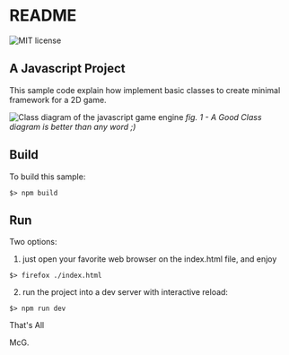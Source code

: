 # README

![](https://badgen.net/github/license/micromatch/micromatch "MIT license") 
![]()

## A Javascript Project

This sample code explain how implement basic classes to create minimal framework for a 2D game.


![Class diagram of the javascript game engine](https://www.planttext.com/api/plantuml/svg/XLAxRiCW5Dtv2kGnLOPqP8gYLXqRDL-0uSgcmX01Jcn5-VVoSWnLep9mTHxt9TXRHuqR1ucOfDRY3ph03M5_Nfnm4iZ96Q4wT2_qp_ORcCkkixR22Qt81TWhJzm5f6R2pIL76GC9XlxsIZg38KAvNCu8RK9gO9Qc1pqgxgSuw2btdGZNOoiXeRb2rmhr5LgxBRLF3DIoiVBBBGj7eWj4MFbXVuD1nnGCamF5Su6iVda6pErPyh6VhM3lgXEFbgKf1BpPRdCPOc9OwJATd2D8OhDhiDURJPEc8JRSjXPtbOZI4ekeck9bYOx1eZJ7FwQLUc9alP3yBviFnSkIjjKJslkM_ZV-0000)
_fig. 1 - A Good Class diagram is better than any word ;)_

## Build

To build this sample:

```shell
$> npm build
```

## Run

Two options:

1. just open your favorite web browser on the index.html file, and enjoy

```shell
$> firefox ./index.html
```

2. run the project into a dev server with interactive reload:

```shell
$> npm run dev
```

That's All

McG.
